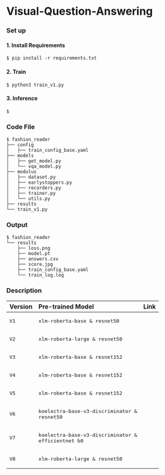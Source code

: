 # Visual-Question-Answering

### Set up

#### 1. Install Requirements
```
$ pip install -r requirements.txt
```

#### 2. Train
```
$ python3 train_v1.py
```

#### 3. Inference
```
$ 
```

### Code File
```
$ fashion_reader
├── config
│   ├── train_config_base.yaml
├── models
│   ├── get_model.py
│   └── vqa_model.py
├── modulus
│   ├── dataset.py
│   ├── earlystoppers.py
│   ├── recorders.py
│   ├── trainer.py
│   └── utils.py
├── results
└── train_v1.py
```

### Output
```
$ fashion_reader
└── results
    ├── loss.png
    ├── model.pt
    ├── answers.csv
    ├── score.jpg
    ├── train_config_base.yaml
    └── train_log.log
```

### Description
|Version|Pre-trained Model|Link|
|:---|:---|:---|
| <pre>V1 | <pre>xlm-roberta-base & resnet50 | <pre> |
| <pre>V2 | <pre>xlm-roberta-large & resnet50 | <pre> |
| <pre>V3 | <pre>xlm-roberta-base & resnet152 | <pre> |
| <pre>V4 | <pre>xlm-roberta-base & resnet152 | <pre> |
| <pre>V5 | <pre>xlm-roberta-base & resnet152 | <pre> |
| <pre>V6 | <pre>koelectra-base-v3-discriminator & resnet50 | <pre> |
| <pre>V7 | <pre>koelectra-base-v3-discriminator & efficientnet b0 | <pre> |
| <pre>V8 | <pre>xlm-roberta-large & resnet50 | <pre> |
